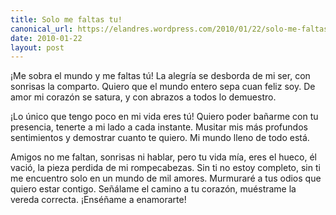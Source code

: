 ```yaml
---
title: Solo me faltas tu!
canonical_url: https://elandres.wordpress.com/2010/01/22/solo-me-faltas-tu/
date: 2010-01-22
layout: post
---
```


¡Me sobra el mundo y me faltas tú! La alegría se desborda de mi ser, con sonrisas la comparto. Quiero que el mundo entero sepa cuan feliz soy. De amor mi corazón se satura, y con abrazos a todos lo demuestro.

<!--more-->

¡Lo único que tengo poco en mi vida eres tú! Quiero poder bañarme con tu presencia, tenerte a mi lado a cada instante. Musitar mis más profundos sentimientos y demostrar cuanto te quiero. Mi mundo lleno de todo está.

Amigos no me faltan, sonrisas ni hablar, pero tu vida mía, eres el hueco, él vació, la pieza perdida de mi rompecabezas. Sin ti no estoy completo, sin ti me encuentro solo en un mundo de mil amores. Murmuraré a tus odios que quiero estar contigo. Señálame el camino a tu corazón, muéstrame la vereda correcta. ¡Enséñame a enamorarte!
